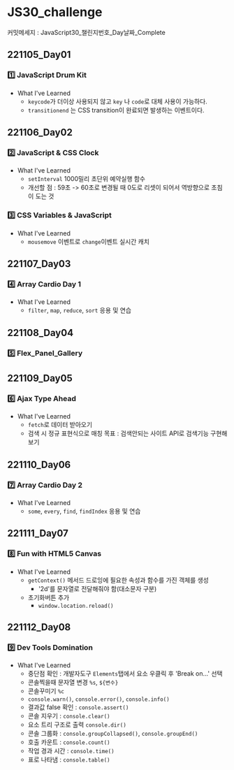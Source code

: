 # JS30_challenge
커밋메세지 : JavaScript30_챌린지번호_Day날짜_Complete

## 221105_Day01
### 1️⃣ JavaScript Drum Kit
* What I've Learned
  * `keycode`가 더이상 사용되지 않고 `key` 나 `code`로 대체 사용이 가능하다.
  * `transitionend` 는 CSS transition이 완료되면 발생하는 이벤트이다.

## 221106_Day02
### 2️⃣ JavaScript & CSS Clock
* What I've Learned
    * `setInterval` 1000밀리 초단위 예약실행 함수
    * 개선할 점 : 59초 -> 60초로 변경될 때 0도로 리셋이 되어서 역방향으로 초침이 도는 것
 
 ### 3️⃣ CSS Variables & JavaScript
* What I've Learned
    * `mousemove` 이벤트로 `change`이벤트 실시간 캐치

## 221107_Day03
### 4️⃣ Array Cardio Day 1
* What I've Learned
    * `filter`, `map`, `reduce`, `sort` 응용 및 연습

## 221108_Day04
### 5️⃣ Flex_Panel_Gallery

## 221109_Day05
### 6️⃣ Ajax Type Ahead
* What I've Learned
    * `fetch`로 데이터 받아오기
    * 검색 시 정규 표현식으로 매칭
    목표 : 검색안되는 사이트 API로 검색기능 구현해보기

## 221110_Day06
### 7️⃣ Array Cardio Day 2
* What I've Learned
    * `some`, `every`, `find`, `findIndex` 응용 및 연습

## 221111_Day07
### 8️⃣ Fun with HTML5 Canvas
* What I've Learned
    * `getContext()` 메서드 드로잉에 필요한 속성과 함수를 가진 객체를 생성
        * '2d'를 문자열로 전달해줘야 함(대소문자 구분)
    * 초기화버튼 추가
        * `window.location.reload()`

## 221112_Day08
### 9️⃣ Dev Tools Domination
* What I've Learned
    * 중단점 확인 : 개발자도구 `Elements`탭에서 요소 우클릭 후 'Break on...' 선택
    * 콘솔찍을때 문자열 변경 `%s`, `${변수}`
    * 콘솔꾸미기 `%c`
    * `console.warn()`, `console.error()`, `console.info()`
    * 결과값 false 확인 : `console.assert()`
    * 콘솔 지우기 : `console.clear()`
    * 요소 트리 구조로 출력 `console.dir()`
    * 콘솔 그룹화 : `console.groupCollapsed()`, `console.groupEnd()`
    * 호출 카운트 : `console.count()`
    * 작업 경과 시간 : `console.time()`
    * 표로 나타냄 : `console.table()`